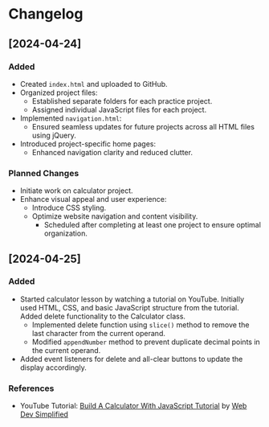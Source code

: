 # Changelog

## [2024-04-24]

### Added

- Created `index.html` and uploaded to GitHub.
- Organized project files:
  - Established separate folders for each practice project.
  - Assigned individual JavaScript files for each project.
- Implemented `navigation.html`:
  - Ensured seamless updates for future projects across all HTML files using jQuery.
- Introduced project-specific home pages:
  - Enhanced navigation clarity and reduced clutter.

### Planned Changes

- Initiate work on calculator project.
- Enhance visual appeal and user experience:
  - Introduce CSS styling.
  - Optimize website navigation and content visibility.
    - Scheduled after completing at least one project to ensure optimal organization.

## [2024-04-25]

### Added

- Started calculator lesson by watching a tutorial on YouTube. Initially used HTML, CSS, and basic JavaScript structure from the tutorial. Added delete functionality to the Calculator class.
  - Implemented delete function using `slice()` method to remove the last character from the current operand.
  - Modified `appendNumber` method to prevent duplicate decimal points in the current operand.
- Added event listeners for delete and all-clear buttons to update the display accordingly.

### References

- YouTube Tutorial: [Build A Calculator With JavaScript Tutorial](https://www.youtube.com/watch?v=j59qQ7YWLxw&ab_channel=WebDevSimplified) by [Web Dev Simplified](https://www.youtube.com/c/WebDevSimplified)
